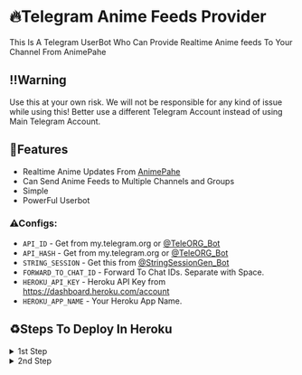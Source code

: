# 🔥Telegram Anime Feeds Provider
This Is A Telegram UserBot Who Can Provide Realtime Anime feeds To Your Channel From AnimePahe

## ‼️Warning
Use this at your own risk. We will not be responsible for any kind of issue while using this! Better use a different Telegram Account instead of using Main Telegram Account.

## 🌸Features
- Realtime Anime Updates From [AnimePahe](http://animepahe.com/)
- Can Send Anime Feeds to Multiple Channels and Groups
- Simple
- PowerFul Userbot

### ⚠Configs:
- `API_ID` - Get from my.telegram.org or [@TeleORG_Bot](https://t.me/TeleORG_Bot)
- `API_HASH` - Get from my.telegram.org or [@TeleORG_Bot](https://t.me/TeleORG_Bot)
- `STRING_SESSION` - Get this from [@StringSessionGen_Bot](https://t.me/StringSessionGen_Bot)
- `FORWARD_TO_CHAT_ID` - Forward To Chat IDs. Separate with Space.
- `HEROKU_API_KEY` - Heroku API Key from https://dashboard.heroku.com/account
- `HEROKU_APP_NAME` - Your Heroku App Name.

## ♻Steps To Deploy In Heroku
<details>
  <summary>1st Step</summary>
  <h3>Step 1</h3>
  <img src="https://github.com/HashCatz/Anime-Feeds-Provider/blob/main/Steps/1.PNG">
  <p>As shown in the above image, create a new app in heroku</p>
</details>
<details>
  <summary>2nd Step</summary>
  <h3>Step 2</h3>
  <img src="https://github.com/HashCatz/Anime-Feeds-Provider/blob/main/Steps/2.PNG">
  <p>After creating an app,you will redirect into a new page like above..First of all connect the github account to your heroku account by clicking <i>Connect to github</i>. After that search the repo in that searchbar and click the connect.</p>
</details>
